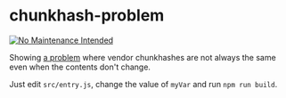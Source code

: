 # chunkhash-problem
[![No Maintenance Intended](http://unmaintained.tech/badge.svg)](http://unmaintained.tech/)

Showing [a problem](https://github.com/webpack/webpack/issues/1315) where vendor chunkhashes are not always the same even when the contents don't change.

Just edit `src/entry.js`, change the value of `myVar` and run `npm run build`.
